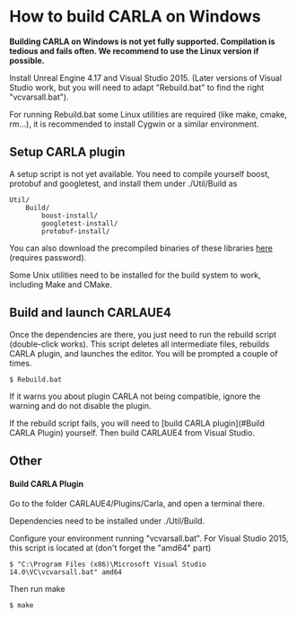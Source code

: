 How to build CARLA on Windows
=============================

**Building CARLA on Windows is not yet fully supported. Compilation is tedious
and fails often. We recommend to use the Linux version if possible.**

Install Unreal Engine 4.17 and Visual Studio 2015. (Later versions of Visual
Studio work, but you will need to adapt "Rebuild.bat" to find the right
"vcvarsall.bat").

For running Rebuild.bat some Linux utilities are required (like make, cmake,
rm...), it is recommended to install Cygwin or a similar environment.

Setup CARLA plugin
------------------

A setup script is not yet available. You need to compile yourself boost,
protobuf and googletest, and install them under ./Util/Build as

    Util/
        Build/
            boost-install/
            googletest-install/
            protobuf-install/


You can also download the precompiled binaries of these libraries
[here](http://datasets.cvc.uab.es/CARLA/CarlaUE4_Dependencies_Win64.zip)
(requires password).

Some Unix utilities need to be installed for the build system to work, including
Make and CMake.

Build and launch CARLAUE4
-------------------------

Once the dependencies are there, you just need to run the rebuild script
(double-click works). This script deletes all intermediate files, rebuilds CARLA
plugin, and launches the editor. You will be prompted a couple of times.

    $ Rebuild.bat

If it warns you about plugin CARLA not being compatible, ignore the warning and
do not disable the plugin.

If the rebuild script fails, you will need to
[build CARLA plugin](#Build CARLA Plugin) yourself. Then build CARLAUE4 from
Visual Studio.

Other
-----

#### Build CARLA Plugin

Go to the folder CARLAUE4/Plugins/Carla, and open a terminal there.

Dependencies need to be installed under ./Util/Build.

Configure your environment running "vcvarsall.bat". For Visual Studio 2015, this
script is located at (don't forget the "amd64" part)

    $ "C:\Program Files (x86)\Microsoft Visual Studio 14.0\VC\vcvarsall.bat" amd64

Then run make

    $ make

